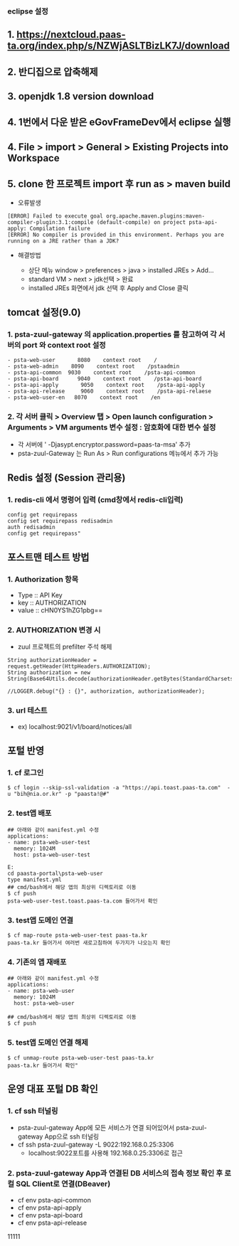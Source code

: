 ### eclipse 설정
## 1. https://nextcloud.paas-ta.org/index.php/s/NZWjASLTBizLK7J/download 
## 2. 반디집으로 압축해제
## 3. openjdk 1.8 version download
## 4. 1번에서 다운 받은 eGovFrameDev에서 eclipse 실행
## 4. File > import > General > Existing Projects into Workspace
## 5. clone 한 프로젝트 import 후 run as > maven build
- 오류발생
```
[ERROR] Failed to execute goal org.apache.maven.plugins:maven-compiler-plugin:3.1:compile (default-compile) on project psta-api-apply: Compilation failure
[ERROR] No compiler is provided in this environment. Perhaps you are running on a JRE rather than a JDK?
```
- 해결방법

    + 상단 메뉴 window > preferences > java > installed JREs > Add...
    + standard VM > next > jdk선택 > 완료
    + installed JREs 화면에서 jdk 선택 후 Apply and Close 클릭


## tomcat 설정(9.0)
### 1. psta-zuul-gateway 의 application.properties 를 참고하여 각 서버의 port 와 context root 설정
```
- psta-web-user       8080    context root    /         
- psta-web-admin    8090    context root    /pstaadmin
- psta-api-common  9030    context root    /psta-api-common
- psta-api-board      9040    context root    /psta-api-board
- psta-api-apply       9050    context root    /psta-api-apply
- psta-api-release     9060    context root    /psta-api-relaese
- psta-web-user-en   8070    context root    /en
```

### 2. 각 서버 클릭 > Overview 탭 > Open launch configuration > Arguments > VM arguments 변수 설정 : 암호화에 대한 변수 설정
- 각 서버에 ' -Djasypt.encryptor.password=paas-ta-msa' 추가
- psta-zuul-Gateway 는 Run As > Run configurations 메뉴에서 추가 가능


## Redis 설정 (Session 관리용)
### 1. redis-cli 에서 명령어 입력 (cmd창에서 redis-cli입력)
```
config get requirepass
config set requirepass redisadmin
auth redisadmin
config get requirepass"
```

## 포스트맨 테스트 방법
### 1. Authorization 항목
- Type :: API Key
- key :: AUTHORIZATION
- value :: cHN0YS1hZG1pbg==

### 2. AUTHORIZATION 변경 시
- zuul 프로젝트의 prefilter 주석 해제
```
String authorizationHeader = request.getHeader(HttpHeaders.AUTHORIZATION);
String authorization = new String(Base64Utils.decode(authorizationHeader.getBytes(StandardCharsets.UTF_8)));

//LOGGER.debug("{} : {}", authorization, authorizationHeader);
```

### 3. url 테스트
- ex) localhost:9021/v1/board/notices/all

## 포털 반영
### 1. cf 로그인
```
$ cf login --skip-ssl-validation -a "https://api.toast.paas-ta.com"  -u "bih@nia.or.kr" -p "paasta!@#"
```

### 2. test앱 배포
```
## 아래와 같이 manifest.yml 수정
applications:
- name: psta-web-user-test
  memory: 1024M
  host: psta-web-user-test

E:
cd paasta-portal\psta-web-user
type manifest.yml
## cmd/bash에서 해당 앱의 최상위 디렉토리로 이동
$ cf push
psta-web-user-test.toast.paas-ta.com 들어가서 확인
```

### 3. test앱 도메인 연결
```
$ cf map-route psta-web-user-test paas-ta.kr
paas-ta.kr 들어가서 여러번 새로고침하여 두가지가 나오는지 확인
```

### 4. 기존의 앱 재배포
```
## 아래와 같이 manifest.yml 수정
applications:
- name: psta-web-user
  memory: 1024M
  host: psta-web-user

## cmd/bash에서 해당 앱의 최상위 디렉토리로 이동
$ cf push
```

### 5. test앱 도메인 연결 해제
```
$ cf unmap-route psta-web-user-test paas-ta.kr
paas-ta.kr 들어가서 확인"
```

## 운영 대표 포털 DB 확인
### 1. cf ssh 터널링
- psta-zuul-gateway App에 모든 서비스가 연결 되어있어서 psta-zuul-gateway App으로 ssh 터널링
- cf ssh psta-zuul-gateway -L 9022:192.168.0.25:3306
    + localhost:9022포트를 사용해 192.168.0.25:3306로 접근

### 2. psta-zuul-gateway App과 연결된 DB 서비스의 접속 정보 확인 후 로컬 SQL Client로 연결(DBeaver)
- cf env psta-api-common
- cf env psta-api-apply
- cf env psta-api-board
- cf env psta-api-release


11111